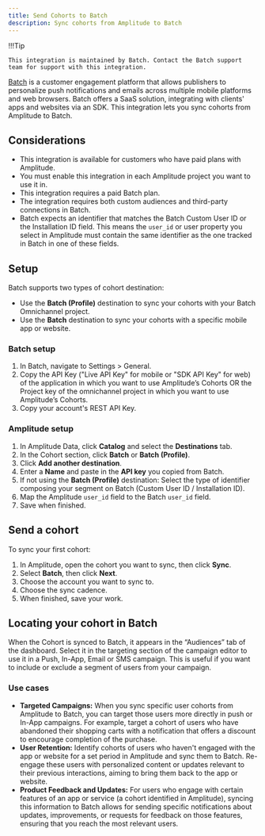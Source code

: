 ```yaml
---
title: Send Cohorts to Batch
description: Sync cohorts from Amplitude to Batch
---
```


!!!Tip

    This integration is maintained by Batch. Contact the Batch support team for support with this integration. 

[Batch](https://batch.com/)  is a customer engagement platform that allows publishers to personalize push notifications and emails across multiple mobile platforms and web browsers. Batch offers a SaaS solution, integrating with clients' apps and websites via an SDK. This integration lets you sync cohorts from Amplitude to Batch.  

## Considerations

- This integration is available for customers who have paid plans with Amplitude.
- You must enable this integration in each Amplitude project you want to use it in.
- This integration requires a paid Batch plan.
- The integration requires both custom audiences and third-party connections in Batch.
- Batch expects an identifier that matches the Batch Custom User ID or the Installation ID field. This means the `user_id` or user property you select in Amplitude must contain the same identifier as the one tracked in Batch in one of these fields.

## Setup

Batch supports two types of cohort destination:

- Use the **Batch (Profile)** destination to sync your cohorts with your Batch Omnichannel project.
- Use the **Batch** destination to sync your cohorts with a specific mobile app or website.

### Batch setup

1. In Batch, navigate to Settings > General.
2. Copy the API Key ("Live API Key" for mobile or "SDK API Key" for web) of the application in which you want to use Amplitude’s Cohorts OR the Project key of the omnichannel project in which you want to use Amplitude’s Cohorts.
3. Copy your account's REST API Key.

### Amplitude setup

1. In Amplitude Data, click **Catalog** and select the **Destinations** tab.
2. In the Cohort section, click **Batch** or **Batch (Profile)**.
3. Click **Add another destination**.
4. Enter a **Name** and paste in the **API key** you copied from Batch.
5. If not using the **Batch (Profile)** destination: Select the type of identifier composing your segment on Batch (Custom User ID / Installation ID).
6. Map the Amplitude `user_id` field to the Batch `user_id` field.
7. Save when finished.

## Send a cohort

To sync your first cohort:

1. In Amplitude, open the cohort you want to sync, then click **Sync**.
2. Select **Batch**, then click **Next**.
3. Choose the account you want to sync to.
4. Choose the sync cadence.
5. When finished, save your work.

## Locating your cohort in Batch

When the Cohort is synced to Batch, it appears in the “Audiences” tab of the dashboard. Select it in the targeting section of the campaign editor to use it in a Push, In-App, Email or SMS campaign. This is useful if you want to include or exclude a segment of users from your campaign.

### Use cases

- **Targeted Campaigns:** When you sync specific user cohorts from Amplitude to Batch, you can target those users more directly in push or In-App campaigns. For example, target a cohort of users who have abandoned their shopping carts with a notification that offers a discount to encourage completion of the purchase.
- **User Retention:** Identify cohorts of users who haven't engaged with the app or website for a set period in Amplitude and sync them to Batch. Re-engage these users with personalized content or updates relevant to their previous interactions, aiming to bring them back to the app or website.
- **Product Feedback and Updates:** For users who engage with certain features of an app or service (a cohort identified in Amplitude), syncing this information to Batch allows for sending specific notifications about updates, improvements, or requests for feedback on those features, ensuring that you reach the most relevant users.

